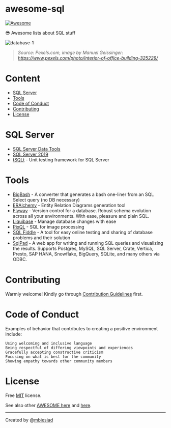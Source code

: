 # awesome-sql

[![Awesome](https://awesome.re/badge-flat.svg)](https://awesome.re)

😎 Awesome lists about SQL stuff

![database-1](https://github.com/mbiesiad/awesome-sql/blob/master/media/db_1.png)

> _Source: Pexels.com, image by Manuel Geissinger: https://www.pexels.com/photo/interior-of-office-building-325229/_

# Content

* [SQL Server](#sql-server)
* [Tools](#tools)
* [Code of Conduct](#code-of-conduct)
* [Contributing](#contributing)
* [License](#license)

# SQL Server

* [SQL Server Data Tools](https://docs.microsoft.com/en-us/sql/ssdt/download-sql-server-data-tools-ssdt?redirectedfrom=MSDN&view=sql-server-ver15)
* [SQL Server 2019](https://www.microsoft.com/en-us/sql-server/sql-server-2019)
* [tSQLt](https://tsqlt.org/) - Unit testing framework for SQL Server

# Tools

* [BigBash](https://github.com/Borisvl/bigbash) - A converter that generates a bash one-liner from an SQL Select query (no DB necessary)
* [ERAlchemy](https://github.com/Alexis-benoist/eralchemy) - Entity Relation Diagrams generation tool
* [Flyway](https://flywaydb.org/) - Version control for a database. Robust schema evolution across all your environments. With ease, pleasure and plain SQL.
* [Liquibase](https://www.liquibase.org/) - Manage database changes with ease
* [PixQL](https://github.com/Phildo/pixQL) - SQL for image processing
* [SQL Fiddle](http://sqlfiddle.com/) - A tool for easy online testing and sharing of database problems and their solution
* [SqlPad](http://rickbergfalk.github.io/sqlpad/#/) - A web app for writing and running SQL queries and visualizing the results. Supports Postgres, MySQL, SQL Server, Crate, Vertica, Presto, SAP HANA, Snowflake, BigQuery, SQLite, and many others via ODBC.


# Contributing

Warmly welcome! Kindly go through [Contribution Guidelines](CONTRIBUTING.md) first.

# Code of Conduct

Examples of behavior that contributes to creating a positive environment include:

    Using welcoming and inclusive language
    Being respectful of differing viewpoints and experiences
    Gracefully accepting constructive criticism
    Focusing on what is best for the community
    Showing empathy towards other community members

# License
Free [MIT](LICENSE) license.

See also other [AWESOME here](https://github.com/mbiesiad/awesome-chess) and [here](https://github.com/mbiesiad/awesome-astronomy).

__________________________________________________

Created by @[mbiesiad](https://github.com/mbiesiad)
